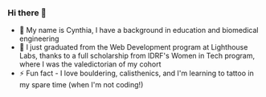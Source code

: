 ### Hi there 👋




- 🔭 My name is Cynthia, I have a background in education and biomedical engineering
- 👯 I just graduated from the Web Development program at Lighthouse Labs, thanks to a full scholarship from IDRF's Women in Tech program, where I was the valedictorian of my cohort 
- ⚡ Fun fact - I love bouldering, calisthenics, and I'm learning to tattoo in my spare time (when I'm not coding!)


<!--
**cynthia-lam/cynthia-lam** is a ✨ _special_ ✨ repository because its `README.md` (this file) appears on your GitHub profile.
-->
